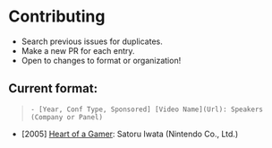 # Contributing

- Search previous issues for duplicates.
- Make a new PR for each entry.
- Open to changes to format or organization!

## Current format:
> `- [Year, Conf Type, Sponsored] [Video Name](Url): Speakers (Company or Panel)`

- [2005] [Heart of a Gamer](http://gdcvault.com/play/1014847/): Satoru Iwata (Nintendo Co., Ltd.)
